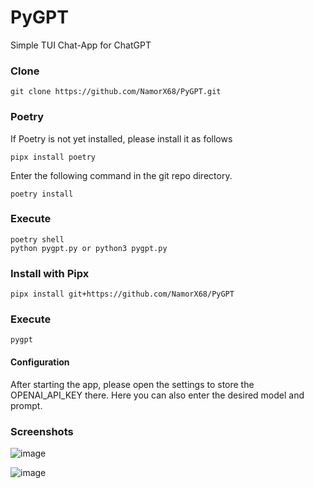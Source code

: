 # PyGPT
Simple TUI Chat-App for ChatGPT

### Clone
`git clone https://github.com/NamorX68/PyGPT.git`

### Poetry
If Poetry is not yet installed, please install it as follows

`pipx install poetry`

Enter the following command in the git repo directory.

`poetry install`

### Execute
```
poetry shell
python pygpt.py or python3 pygpt.py
```

### Install with Pipx
```
pipx install git+https://github.com/NamorX68/PyGPT
```
### Execute
```
pygpt
```
#### Configuration
After starting the app, please open the settings to store the OPENAI_API_KEY there.
Here you can also enter the desired model and prompt.

### Screenshots
![image](https://github.com/NamorX68/PyGPT/assets/84579594/2802f055-3e61-41ad-8af5-4e457fc15e5b)

![image](https://github.com/NamorX68/PyGPT/assets/84579594/2cb63bde-7542-4517-ab61-edf206d4c968)






